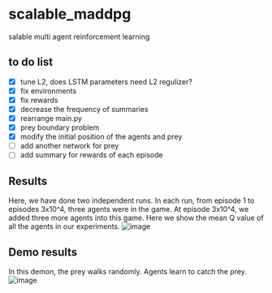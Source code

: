 # scalable_maddpg
salable multi agent reinforcement learning

## to do list
- [x] tune L2, does LSTM parameters need L2 regulizer?
- [x] fix environments
- [x] fix rewards
- [x] decrease the frequency of summaries
- [x] rearrange main.py
- [x] prey boundary problem
- [x] modify the initial position of the agents and prey
- [ ] add another network for prey
- [ ] add summary for rewards of each episode

## Results
Here, we have done two independent runs. In each run, from episode 1 to episodes 3x10^4, three agents were in the game. At episode 3x10^4, we added three more agents into this game. Here we show the mean Q value of all the agents in our experiments. 
![image](https://github.com/livey/scalable_maddpg/blob/master/Notes/fig1.png=300x)

## Demo results
In this demon, the prey walks randomly. Agents learn to catch the prey. 
![image](https://github.com/livey/scalable_maddpg/blob/master/Notes/replay.gif)
